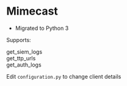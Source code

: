 # Mimecast 
* Migrated to Python  3

Supports:

get_siem_logs <br>
get_ttp_urls <br>
get_auth_logs <br>



Edit `configuration.py` to change client details